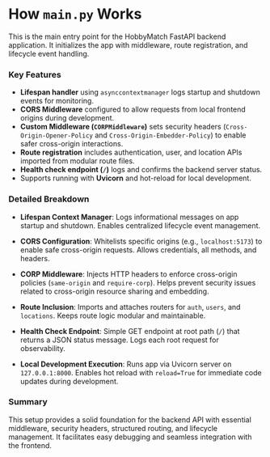 # How `main.py` Works

This is the main entry point for the HobbyMatch FastAPI backend application. It initializes the app with middleware, route registration, and lifecycle event handling.

### Key Features

- **Lifespan handler** using `asynccontextmanager` logs startup and shutdown events for monitoring.
- **CORS Middleware** configured to allow requests from local frontend origins during development.
- **Custom Middleware (`CORPMiddleware`)** sets security headers (`Cross-Origin-Opener-Policy` and `Cross-Origin-Embedder-Policy`) to enable safer cross-origin interactions.
- **Route registration** includes authentication, user, and location APIs imported from modular route files.
- **Health check endpoint (`/`)** logs and confirms the backend server status.
- Supports running with **Uvicorn** and hot-reload for local development.

### Detailed Breakdown

- **Lifespan Context Manager**: Logs informational messages on app startup and shutdown. Enables centralized lifecycle event management.

- **CORS Configuration**: Whitelists specific origins (e.g., `localhost:5173`) to enable safe cross-origin requests. Allows credentials, all methods, and headers.

- **CORP Middleware**: Injects HTTP headers to enforce cross-origin policies (`same-origin` and `require-corp`). Helps prevent security issues related to cross-origin resource sharing and embedding.

- **Route Inclusion**: Imports and attaches routers for `auth`, `users`, and `locations`. Keeps route logic modular and maintainable.

- **Health Check Endpoint**: Simple GET endpoint at root path (`/`) that returns a JSON status message. Logs each root request for observability.

- **Local Development Execution**: Runs app via Uvicorn server on `127.0.0.1:8000`. Enables hot reload with `reload=True` for immediate code updates during development.

### Summary

This setup provides a solid foundation for the backend API with essential middleware, security headers, structured routing, and lifecycle management. It facilitates easy debugging and seamless integration with the frontend.
